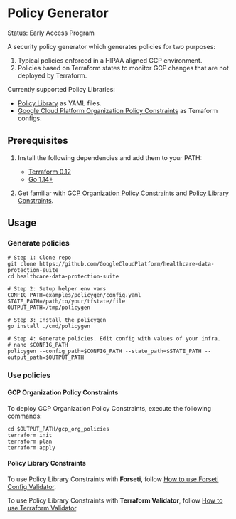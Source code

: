 # Policy Generator

Status: Early Access Program

A security policy generator which generates policies for two purposes:

1. Typical policies enforced in a HIPAA aligned GCP environment.
1. Policies based on Terraform states to monitor GCP changes
    that are not deployed by Terraform.

Currently supported Policy Libraries:

* [Policy Library](https://github.com/forseti-security/policy-library) as YAML
    files.
* [Google Cloud Platform Organization Policy Constraints](https://cloud.google.com/resource-manager/docs/organization-policy/org-policy-constraints)
    as Terraform configs.

## Prerequisites

1. Install the following dependencies and add them to your PATH:

    * [Terraform 0.12](https://www.terraform.io/)
    * [Go 1.14+](https://golang.org/dl/)

1. Get familiar with
    [GCP Organization Policy Constraints](https://cloud.google.com/resource-manager/docs/organization-policy/org-policy-constraints)
    and
    [Policy Library Constraints](https://github.com/forseti-security/policy-library).

## Usage

### Generate policies

```shell
# Step 1: Clone repo
git clone https://github.com/GoogleCloudPlatform/healthcare-data-protection-suite
cd healthcare-data-protection-suite

# Step 2: Setup helper env vars
CONFIG_PATH=examples/policygen/config.yaml
STATE_PATH=/path/to/your/tfstate/file
OUTPUT_PATH=/tmp/policygen

# Step 3: Install the policygen
go install ./cmd/policygen

# Step 4: Generate policies. Edit config with values of your infra.
# nano $CONFIG_PATH
policygen --config_path=$CONFIG_PATH --state_path=$STATE_PATH --output_path=$OUTPUT_PATH
```

### Use policies

#### GCP Organization Policy Constraints

To deploy GCP Organization Policy Constraints, execute the following commands:

```shell
cd $OUTPUT_PATH/gcp_org_policies
terraform init
terraform plan
terraform apply
```

#### Policy Library Constraints

To use Policy Library Constraints with **Forseti**, follow
[How to use Forseti Config Validator](https://github.com/forseti-security/policy-library/blob/master/docs/user_guide.md#how-to-use-forseti-config-validator).

To use Policy Library Constraints with **Terraform Validator**, follow
[How to use Terraform Validator](https://github.com/forseti-security/policy-library/blob/master/docs/user_guide.md#how-to-use-terraform-validator).
